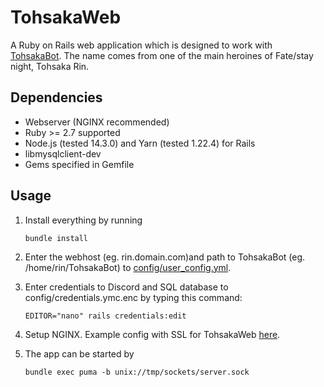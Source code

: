 # TohsakaWeb
A Ruby on Rails web application which is designed to work with [TohsakaBot](https://github.com/Luukuton/TohsakaBot). The name comes from one of the main heroines of Fate/stay night, Tohsaka Rin.

## Dependencies
* Webserver (NGINX recommended)
* Ruby >= 2.7 supported
* Node.js (tested 14.3.0) and Yarn (tested 1.22.4) for Rails
* libmysqlclient-dev
* Gems specified in Gemfile

## Usage
1. Install everything by running 

   ```
   bundle install
   ```
2. Enter the webhost (eg. rin.domain.com)and path to TohsakaBot (eg. /home/rin/TohsakaBot) to [config/user_config.yml](config/user_config.yml).
3. Enter credentials to Discord and SQL database to config/credentials.ymc.enc by typing this command: 
   
   ```
   EDITOR="nano" rails credentials:edit
   ```
4. Setup NGINX. Example config with SSL for TohsakaWeb [here](documentation/tohsakaweb_nginx.conf).
5. The app can be started by 
   
   ```
   bundle exec puma -b unix://tmp/sockets/server.sock
   ```
